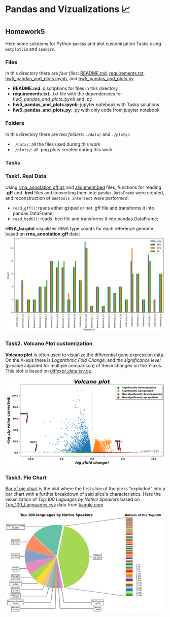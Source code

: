 # Pandas and Vizualizations :chart_with_upwards_trend:
## Homework5

Here some solutions for Python `pandas` and plot customization Tasks using `matplotlib` and `seaborn`.

### Files
In this directory there are *four files*: [README.md](./README.md), [requirements.txt](./requirements.txt), [hw5_pandas_and_plots.ipynb](./hw5_pandas_and_plots.ipynb), and [hw5_pandas_and_plots.py](./hw5_pandas_and_plots.py).

- **README.md**: discriptions for files in this directory
- **requirements.txt**: .txt file with the dependencies for *hw5_pandas_and_plots.ipynb* and *.py* 
- **hw5_pandas_and_plots.ipynb**: jupyter notebook with Tasks solutions
- **hw5_pandas_and_plots.py**: .py with only code from jupyter notebook

### Folders
In this directory there are *two folders*: `./data/` and `./plots/`.

- `./data/`: all the files used during this work
- `./plots/`: all .png plots created during this work

### Tasks

### Task1. Real Data

Using [rrna_annotation.gff.gz](./data/rrna_annotation.gff.gz) and [alignment.bed](./data/alignment.bed) files, functions for reading **.gff** and **.bed** files and converting them into `pandas.DataFrame` were created, and reconstruction of `bedtools intersect` were performed:

- `read_gff()`: reads either gziped or not .gff file and transforms it into pandas.DataFrame;
- `read_bed6()`: reads .bed file and transforms it into pandas.DataFrame; 

**rRNA_barplot** visualizes rRNA type counts for each reference genome based on **rrna_annotation.gff** data:
![rRNA_barplot](./plots/rRNA_barplot.png)

### Task2. Volcano Plot customization

**Volcano plot** is often used to visualize the differential gene expression data. On the X-axis there is *Logarithmic Fold Change*, and *the significance level* (p-value adjusted for multiple comparison) of these changes on the Y-axis. This plot is based on [diffexpr_data.tsv.gz](./data/diffexpr_data.tsv.gz).

![volcano_plot](./plots/volcano_plot.png)

### Task3. Pie Chart

[Bar of pie chart](https://matplotlib.org/stable/gallery/pie_and_polar_charts/bar_of_pie.html) is the plot where the first slice of the pie is "exploded" into a bar chart with a further breakdown of said slice's characteristics. Here the visualization of *Top 100 Laguages by Native Speakers* based on [Top_100_Languages.csv](./data/Top_100_Languages.csv) data from [kaggle.com](https://www.kaggle.com/code/narmelan/exploring-the-100-most-spoken-languages-dataset/data).

![pie_chart](./plots/pie_chart.png)
